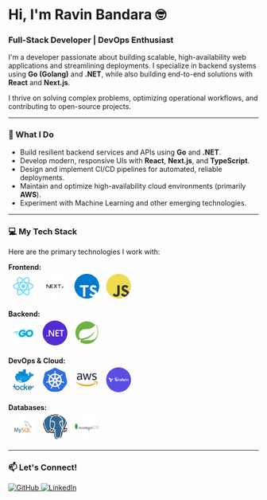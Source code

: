 # Hi, I'm Ravin Bandara 🤓

### Full-Stack Developer | DevOps Enthusiast

I'm a developer passionate about building scalable, high-availability web applications and streamlining deployments. I specialize in backend systems using **Go (Golang)** and **.NET**, while also building end-to-end solutions with **React** and **Next.js**.

I thrive on solving complex problems, optimizing operational workflows, and contributing to open-source projects.

---

### 🚀 What I Do

* Build resilient backend services and APIs using **Go** and **.NET**.
* Develop modern, responsive UIs with **React**, **Next.js**, and **TypeScript**.
* Design and implement CI/CD pipelines for automated, reliable deployments.
* Maintain and optimize high-availability cloud environments (primarily **AWS**).
* Experiment with Machine Learning and other emerging technologies.

---

### 💻 My Tech Stack

Here are the primary technologies I work with:

**Frontend:**
<br>
<img src="https://raw.githubusercontent.com/github/explore/main/topics/react/react.png" alt="React" width="50" height="50" style="border-radius:50%;margin:5px;" />
<img src="https://raw.githubusercontent.com/github/explore/main/topics/nextjs/nextjs.png" alt="Next.js" width="50" height="50" style="border-radius:50%;margin:5px;" />
<img src="https://raw.githubusercontent.com/github/explore/main/topics/typescript/typescript.png" alt="TypeScript" width="50" height="50" style="border-radius:50%;margin:5px;" />
<img src="https://raw.githubusercontent.com/github/explore/main/topics/javascript/javascript.png" alt="JavaScript" width="50" height="50" style="border-radius:50%;margin:5px;" />

**Backend:**
<br>
<img src="https://raw.githubusercontent.com/github/explore/main/topics/go/go.png" alt="Golang" width="50" height="50" style="border-radius:50%;margin:5px;" />
<img src="https://raw.githubusercontent.com/github/explore/main/topics/dotnet/dotnet.png" alt=".NET" width="50" height="50" style="border-radius:50%;margin:5px;" />
<img src="https://raw.githubusercontent.com/github/explore/main/topics/spring-boot/spring-boot.png" alt="Spring Boot" width="50" height="50" style="border-radius:50%;margin:5px;" />

**DevOps & Cloud:**
<br>
<img src="https://raw.githubusercontent.com/github/explore/main/topics/docker/docker.png" alt="Docker" width="50" height="50" style="border-radius:50%;margin:5px;" />
<img src="https://raw.githubusercontent.com/github/explore/main/topics/kubernetes/kubernetes.png" alt="Kubernetes" width="50" height="50" style="border-radius:50%;margin:5px;" />
<img src="https://raw.githubusercontent.com/github/explore/main/topics/aws/aws.png" alt="AWS" width="50" height="50" style="border-radius:50%;margin:5px;" />
<img src="https://raw.githubusercontent.com/github/explore/main/topics/terraform/terraform.png" alt="Terraform" width="50" height="50" style="border-radius:50%;margin:5px;" />

**Databases:**
<br>
<img src="https://raw.githubusercontent.com/github/explore/main/topics/mysql/mysql.png" alt="MySQL" width="50" height="50" style="border-radius:50%;margin:5px;" />
<img src="https://raw.githubusercontent.com/github/explore/main/topics/postgresql/postgresql.png" alt="PostgreSQL" width="50" height="50" style="border-radius:50%;margin:5px;" />
<img src="https://raw.githubusercontent.com/github/explore/main/topics/mongodb/mongodb.png" alt="MongoDB" width="50" height="50" style="border-radius:50%;margin:5px;" />

---

### 📫 Let's Connect!

<a href="https://github.com/YOUR_USERNAME" target="_blank">
  <img alt="GitHub" src="https://img.shields.io/badge/GitHub-100000?style=for-the-badge&logo=github&logoColor=white" />
</a>
<a href="https://linkedin.com/in/YOUR_LINKEDIN_USERNAME" target="_blank">
  <img alt="LinkedIn" src="https://img.shields.io/badge/LinkedIn-0077B5?style=for-the-badge&logo=linkedin&logoColor=white" />
</a>
